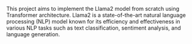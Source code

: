 This project aims to implement the Llama2 model from scratch using Transformer architecture. Llama2 is a state-of-the-art natural language processing (NLP) model known for its efficiency and effectiveness in various NLP tasks such as text classification, sentiment analysis, and language generation.
